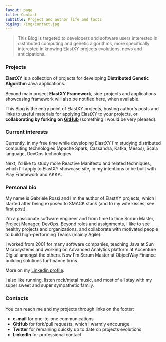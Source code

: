 ```yaml
---
layout: page
title: Contact
subtitle: Project and author life and facts
bigimg: /img/contact.jpg
---
```


> This Blog is targeted to developers and software users interested in distributed computing and genetic algorithms, more specifically interested in knowing ElastXY projects evolutions, news and anticipations.

### Projects

**ElastXY** is a collection of projects for developing **Distributed Genetic Algorithm** Java applications.

Beyond main project **ElastXY Framework**, side-projects and applications showcasing framework will also be notified here, when available.

This Blog is the entry point of ElastXY projects, hosting author's posts and links to useful materials for applying ElastXY to your projects, or **collaborating by forking on [GitHub](https://github.com/elastxy)** (something I would be very pleased).


### Current interests

Currently, in my free time while developing ElastXY I'm studying distributed computing technologies (Apache Spark, Cassandra, Kafka, Mesos), Scala language, DevOps technologies.

Next, I'd like to study more Reactive Manifesto and related techniques, which I'll apply to ElastXY showcase site, in my intentions to be built with Play Framework and AKKA.

### Personal bio

My name is Gabriele Rossi and I'm the author of ElastXY projects, which I started after being exposed to SMACK stack (and to my wife kisses, see [first post](/2018-02-17-elastxy-taking-off)).

I'm a passionate software engineer and from time to time Scrum Master, Project Manager, DevOps.
Beyond roles and assignments, I like to see healthy projects and organizations, and collaborate with motivated people to build high-performing Teams (mainly Agile).

I worked from 2001 for many software companies, teaching Java at Sun Microsystems and working on Advanced Analytics platform at Accenture Digital amongst the others. Now I'm Scrum Master at ObjectWay Finance building solutions for finance firms.

More on my [Linkedin profile](https://www.linkedin.com/in/gabrielerossi/).

I also like running, listen rock/metal music, and most of all stay with my super sweet and super sympathetic family.

### Contacts

You can reach me and my projects through links on the footer:
- **e-mail** for one-to-one communications
- **GitHub** for fork/pull requests, which I warmly encourage
- **Twitter** for remaining quickly up to date on projects evolutions
- **LinkedIn** for professional contact

